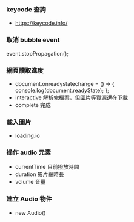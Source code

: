 ### keycode 查詢

- https://keycode.info/

### 取消 bubble event

event.stopPropagation();

### 網頁讀取進度

- document.onreadystatechange = () => {
  console.log(document.readyState);
  };
- interactive 解析完檔案，但圖片等資源還在下載
- complete 完成

### 載入圖片

- loading.io

### 操作 audio 元素

- currentTime 目前撥放時間
- duration 影片總時長
- volume 音量

### 建立 Audio 物件

- new Audio()

